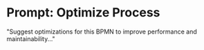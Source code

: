 # Prompt: Optimize Process

"Suggest optimizations for this BPMN to improve performance and maintainability..."
